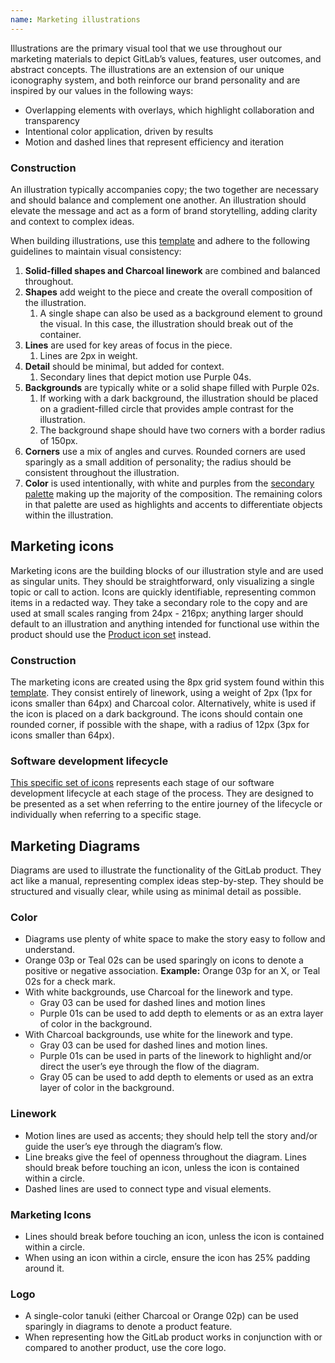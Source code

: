 ```yaml
---
name: Marketing illustrations
---
```


<figure-img alt="GitLab illustration banner sample" label="Illustration sample" src="/img/brand/marketing-illustrations.png"></figure-img>

Illustrations are the primary visual tool that we use throughout our marketing materials to depict GitLab’s values, features, user outcomes, and abstract concepts. The illustrations are an extension of our unique iconography system, and both reinforce our brand personality and are inspired by our values in the following ways:

- Overlapping elements with overlays, which highlight collaboration and transparency
- Intentional color application, driven by results
- Motion and dashed lines that represent efficiency and iteration

### Construction

An illustration typically accompanies copy; the two together are necessary and should balance and complement one another. An illustration should elevate the message and act as a form of brand storytelling, adding clarity and context to complex ideas.

When building illustrations, use this [template](https://drive.google.com/file/d/15DiL1BM9L9PeGpLuLMTl8YyUU03-Tlgw/view?usp=sharing) and adhere to the following guidelines to maintain visual consistency:

1. **Solid-filled shapes and Charcoal linework** are combined and balanced throughout.
1. **Shapes** add weight to the piece and create the overall composition of the illustration.
   1. A single shape can also be used as a background element to ground the visual. In this case, the illustration should break out of the container.
1. **Lines** are used for key areas of focus in the piece.
   1. Lines are 2px in weight.
1. **Detail** should be minimal, but added for context.
   1. Secondary lines that depict motion use Purple 04s.
1. **Backgrounds** are typically white or a solid shape filled with Purple 02s.
   1. If working with a dark background, the illustration should be placed on a gradient-filled circle that provides ample contrast for the illustration.
   1. The background shape should have two corners with a border radius of 150px.
1. **Corners** use a mix of angles and curves. Rounded corners are used sparingly as a small addition of personality; the radius should be consistent throughout the illustration.
1. **Color** is used intentionally, with white and purples from the [secondary palette](https://drive.google.com/file/d/1kCcvxYMKPkDCEFQd6imQcHhFGC14Hgte/view?usp=sharing) making up the majority of the composition. The remaining colors in that palette are used as highlights and accents to differentiate objects within the illustration.

<figure-img alt="GitLab illustration sample" label="Illustration sample" src="/img/brand/illustrations.svg" width="480"></figure-img>

## Marketing icons

Marketing icons are the building blocks of our illustration style and are used as singular units. They should be straightforward, only visualizing a single topic or call to action. Icons are quickly identifiable, representing common items in a redacted way. They take a secondary role to the copy and are used at small scales ranging from 24px - 216px; anything larger should default to an illustration and anything intended for functional use within the product should use the [Product icon set](/product-foundations/iconography) instead.

### Construction

The marketing icons are created using the 8px grid system found within this [template](https://drive.google.com/file/d/1V-FdsDeYcx_yPBMI9cjWclWAz_TPYqFU/view?usp=sharing). They consist entirely of linework, using a weight of 2px (1px for icons smaller than 64px) and Charcoal color. Alternatively, white is used if the icon is placed on a dark background. The icons should contain one rounded corner, if possible with the shape, with a radius of 12px (3px for icons smaller than 64px).

### Software development lifecycle

[This specific set of icons](https://drive.google.com/drive/folders/1AkJxuyB8kIGvV7e0dH6sbq5alLshuG-i?usp=sharing) represents each stage of our software development lifecycle at each stage of the process. They are designed to be presented as a set when referring to the entire journey of the lifecycle or individually when referring to a specific stage.

<figure-img alt="10 icons, one for each development stage" label="Software development lifecycle icon set" src="/img/brand/sdlc-icon-set.svg"></figure-img>

## Marketing Diagrams
Diagrams are used to illustrate the functionality of the GitLab product. They act like a manual, representing complex ideas step-by-step. They should be structured and visually clear, while using as minimal detail as possible. 

### Color

- Diagrams use plenty of white space to make the story easy to follow and understand.
- Orange 03p or Teal 02s can be used sparingly on icons to denote a positive or negative association. **Example:** Orange 03p for an X, or Teal 02s for a check mark.
- With white backgrounds, use Charcoal for the linework and type.
   - Gray 03 can be used for dashed lines and motion lines
   - Purple 01s can be used to add depth to elements or as an extra layer of color in the background.
- With Charcoal backgrounds, use white for the linework and type.
   - Gray 03 can be used for dashed lines and motion lines.
   - Purple 01s can be used in parts of the linework to highlight and/or direct the user’s eye through the flow of the diagram.
   - Gray 05 can be used to add depth to elements or used as an extra layer of color in the background.

### Linework

- Motion lines are used as accents; they should help tell the story and/or guide the user’s eye through the diagram’s flow.
- Line breaks give the feel of openness throughout the diagram. Lines should break before touching an icon, unless the icon is contained within a circle.
- Dashed lines are used to connect type and visual elements.

### Marketing Icons

- Lines should break before touching an icon, unless the icon is contained within a circle.
- When using an icon within a circle, ensure the icon has 25% padding around it. 

### Logo

- A single-color tanuki (either Charcoal or Orange 02p) can be used sparingly in diagrams to denote a product feature.
- When representing how the GitLab product works in conjunction with or compared to another product, use the core logo. 

<figure-img alt="GitLab diagram sample" label="Diagram sample" src="/img/brand/diagram.svg"></figure-img>